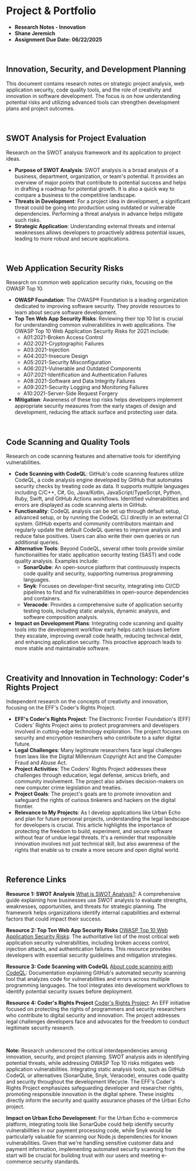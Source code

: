 # Project & Portfolio

- **Research Notes - Innovation**
- **Shane Jeremich**
- **Assignment Due Date: 06/22/2025**

<br>

## Innovation, Security, and Development Planning

This document contains research notes on strategic project analysis, web application security, code quality tools, and the role of creativity and innovation in software development. The focus is on how understanding potential risks and utilizing advanced tools can strengthen development plans and project outcomes.

<br>

## SWOT Analysis for Project Evaluation

Research on the SWOT analysis framework and its application to project ideas.

- **Purpose of SWOT Analysis**: SWOT analysis is a broad analysis of a business, department, organization, or team's potential. It provides an overview of major points that contribute to potential success and helps in drafting a roadmap for potential growth. It is also a quick way to compare a business to the competitive landscape.
- **Threats in Development**: For a project idea in development, a significant threat could be going into production using outdated or vulnerable dependencies. Performing a threat analysis in advance helps mitigate such risks.
- **Strategic Application**: Understanding external threats and internal weaknesses allows developers to proactively address potential issues, leading to more robust and secure applications.

<br>

## Web Application Security Risks

Research on common web application security risks, focusing on the OWASP Top 10.

- **OWASP Foundation**: The OWASP® Foundation is a leading organization dedicated to improving software security. They provide resources to learn about secure software development.
- **Top Ten Web App Security Risks**: Reviewing their top 10 list is crucial for understanding common vulnerabilities in web applications. The OWASP Top 10 Web Application Security Risks for 2021 include:
  - A01:2021-Broken Access Control
  - A02:2021-Cryptographic Failures
  - A03:2021-Injection
  - A04:2021-Insecure Design
  - A05:2021-Security Misconfiguration
  - A06:2021-Vulnerable and Outdated Components
  - A07:2021-Identification and Authentication Failures
  - A08:2021-Software and Data Integrity Failures
  - A09:2021-Security Logging and Monitoring Failures
  - A10:2021-Server-Side Request Forgery
- **Mitigation**: Awareness of these top risks helps developers implement appropriate security measures from the early stages of design and development, reducing the attack surface and protecting user data.

<br>

## Code Scanning and Quality Tools

Research on code scanning features and alternative tools for identifying vulnerabilities.

- **Code Scanning with CodeQL**: GitHub's code scanning features utilize CodeQL, a code analysis engine developed by GitHub that automates security checks by treating code as data. It supports multiple languages including C/C++, C#, Go, Java/Kotlin, JavaScript/TypeScript, Python, Ruby, Swift, and GitHub Actions workflows. Identified vulnerabilities and errors are displayed as code scanning alerts in GitHub.
- **Functionality**: CodeQL analysis can be set up through default setup, advanced setup, or by running the CodeQL CLI directly in an external CI system. GitHub experts and community contributors maintain and regularly update the default CodeQL queries to improve analysis and reduce false positives. Users can also write their own queries or run additional queries.
- **Alternative Tools**: Beyond CodeQL, several other tools provide similar functionalities for static application security testing (SAST) and code quality analysis. Examples include:
  - **SonarQube**: An open-source platform that continuously inspects code quality and security, supporting numerous programming languages.
  - **Snyk**: Focuses on developer-first security, integrating into CI/CD pipelines to find and fix vulnerabilities in open-source dependencies and containers.
  - **Veracode**: Provides a comprehensive suite of application security testing tools, including static analysis, dynamic analysis, and software composition analysis.
- **Impact on Development Plans**: Integrating code scanning and quality tools into the development workflow early helps catch issues before they escalate, improving overall code health, reducing technical debt, and enhancing application security. This proactive approach leads to more stable and maintainable software.

<br>

## Creativity and Innovation in Technology: Coder's Rights Project

Independent research on the concepts of creativity and innovation, focusing on the EFF's Coder's Rights Project.

- **EFF's Coder's Rights Project**: The Electronic Frontier Foundation's (EFF) Coders' Rights Project aims to protect programmers and developers involved in cutting-edge technology exploration. The project focuses on security and encryption researchers who contribute to a safer digital future.
- **Legal Challenges**: Many legitimate researchers face legal challenges from laws like the Digital Millennium Copyright Act and the Computer Fraud and Abuse Act.
- **Project Activities**: The Coders' Rights Project addresses these challenges through education, legal defense, amicus briefs, and community involvement. The project also advises decision-makers on new computer crime legislation and treaties.
- **Project Goals**: The project's goals are to promote innovation and safeguard the rights of curious tinkerers and hackers on the digital frontier.
- **Relevance to My Projects**: As I develop applications like Urban Echo and plan for future personal projects, understanding the legal landscape for developers is crucial. This article highlights the importance of protecting the freedom to build, experiment, and secure software without fear of undue legal threats. It's a reminder that responsible innovation involves not just technical skill, but also awareness of the rights that enable us to create a more secure and open digital world.

<br>

## Reference Links

**Resource 1: SWOT Analysis**
[What is SWOT Analysis?](https://www.forbes.com/advisor/business/what-is-swot-analysis/): A comprehensive guide explaining how businesses use SWOT analysis to evaluate strengths, weaknesses, opportunities, and threats for strategic planning. The framework helps organizations identify internal capabilities and external factors that could impact their success.

**Resource 2: Top Ten Web App Security Risks**
[OWASP Top 10 Web Application Security Risks](https://owasp.org/www-project-top-ten/): The authoritative list of the most critical web application security vulnerabilities, including broken access control, injection attacks, and authentication failures. This resource provides developers with essential security guidelines and mitigation strategies.

**Resource 3: Code Scanning with CodeQL**
[About code scanning with CodeQL](https://docs.github.com/en/code-security/code-scanning/introduction-to-code-scanning/about-code-scanning-with-codeql): Documentation explaining GitHub's automated security scanning tool that analyzes code for vulnerabilities and errors across multiple programming languages. The tool integrates into development workflows to identify potential security issues before deployment.

**Resource 4: Coder's Rights Project**
[Coder's Rights Project](https://www.eff.org/issues/coders): An EFF initiative focused on protecting the rights of programmers and security researchers who contribute to digital security and innovation. The project addresses legal challenges developers face and advocates for the freedom to conduct legitimate security research.

<br>

**Note:**
Research underscored the critical interdependencies among innovation, security, and project planning. SWOT analysis aids in identifying potential threats, while addressing OWASP Top 10 risks mitigates web application vulnerabilities. Integrating static analysis tools, such as GitHub CodeQL or alternatives (SonarQube, Snyk, Veracode), ensures code quality and security throughout the development lifecycle. The EFF's Coder's Rights Project emphasizes safeguarding developer and researcher rights, promoting responsible innovation in the digital sphere. These insights directly inform the security and quality assurance phases of the Urban Echo project.

**Impact on Urban Echo Development**: For the Urban Echo e-commerce platform, integrating tools like SonarQube could help identify security vulnerabilities in our payment processing code, while Snyk would be particularly valuable for scanning our Node.js dependencies for known vulnerabilities. Given that we're handling sensitive customer data and payment information, implementing automated security scanning from the start will be crucial for building trust with our users and meeting e-commerce security standards.
